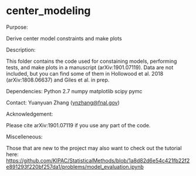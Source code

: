 # center_modeling
Purpose: 

Derive center model constraints and make plots

Description: 

This folder contains the code used for constaining models, performing tests, and make plots in a manuscript (arXiv:1901.07119).
Data are not included, but you can find some of them in Hollowood et al. 2018 (arXiv:1808.06637) and Giles et al. in prep.


Dependencies:
Python 2.7
numpy
matplotlib
scipy
pymc

Contact: Yuanyuan Zhang (ynzhang@fnal.gov)

Acknowledgement:

Please cite arXiv:1901.07119 if you use any part of the code.

Miscelleneous:

Those that are new to the project may also want to check out the tutorial here:
https://github.com/KIPAC/StatisticalMethods/blob/1a8d82d6e54c421fb22f2e891293f220bf257da1/problems/model_evaluation.ipynb

